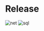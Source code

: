 # Release 
![net](https://user-images.githubusercontent.com/121317737/228933295-0e0c4f1c-95f7-4498-aa77-da8080d674af.jpg)
![sql](https://user-images.githubusercontent.com/121317737/228933327-44843e4d-0e6d-40a7-8932-d462bfeab966.jpg)
